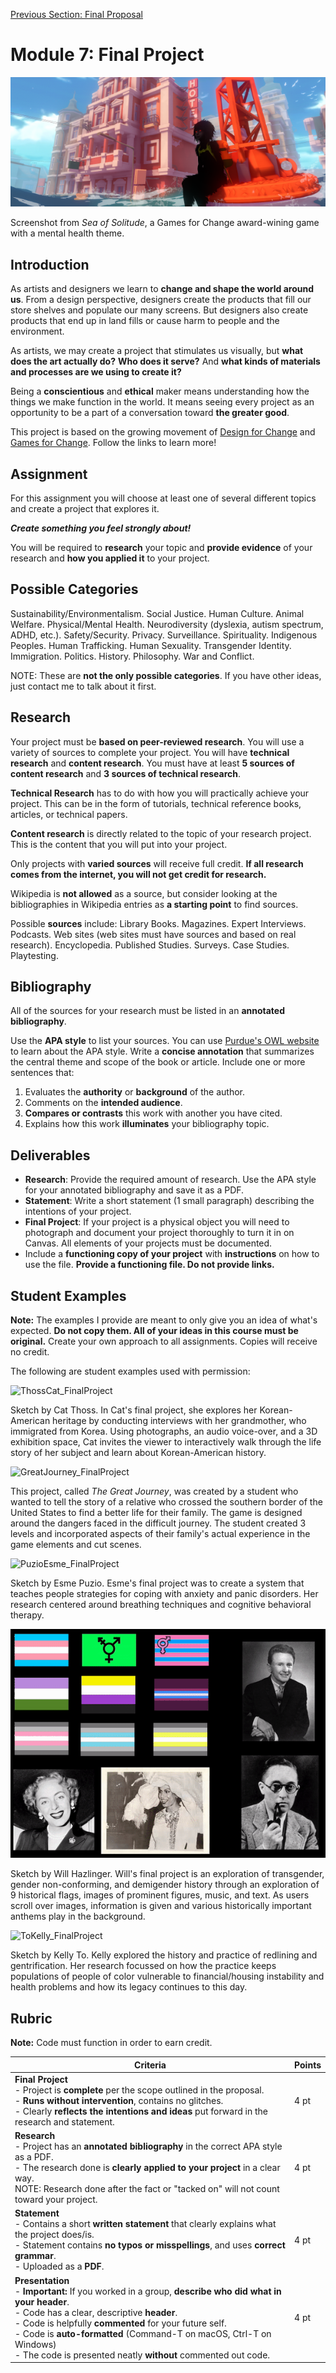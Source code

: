 [Previous Section: Final Proposal](1_FINAL_PROPOSAL.md)

# Module 7: Final Project

![Sea of Solitude screen capture](images/Sea_of_Solitude.png)

Screenshot from *Sea of Solitude*, a Games for Change award-wining game with a mental health theme.

## Introduction

As artists and designers we learn to **change and shape the world around us**. From a design perspective, designers create the products that fill our store shelves and populate our many screens. But designers also create products that end up in land fills or cause harm to people and the environment.

As artists, we may create a project that stimulates us visually, but **what does the art actually do?** **Who does it serve?** And **what kinds of materials and processes are we using to create it?**

Being a **conscientious** and **ethical** maker means understanding how the things we make function in the world. It means seeing every project as an opportunity to be a part of a conversation toward **the greater good**.

This project is based on the growing movement of [Design for Change](https://www.designforchange.us/) and [Games for Change](http://www.gamesforchange.org). Follow the links to learn more!

## Assignment

For this assignment you will choose at least one of several different topics and create a project that explores it.

***Create something you feel strongly about!***

You will be required to **research** your topic and **provide evidence** of your research and **how you applied it** to your project.

## Possible Categories

Sustainability/Environmentalism. Social Justice. Human Culture. Animal Welfare. Physical/Mental Health. Neurodiversity (dyslexia, autism spectrum, ADHD, etc.). Safety/Security. Privacy. Surveillance. Spirituality. Indigenous Peoples. Human Trafficking. Human Sexuality. Transgender Identity. Immigration. Politics. History. Philosophy. War and Conflict.

NOTE: These are **not the only possible categories**. If you have other ideas, just contact me to talk about it first.

## Research

Your project must be **based on peer-reviewed research**. You will use a variety of sources to complete your project. You will have **technical research** and **content research**. You must have at least **5 sources of content research** and **3 sources of technical research**.

**Technical Research** has  to do with how you will practically achieve your project. This can be in the form of tutorials, technical reference books, articles, or  technical papers.

**Content research** is directly related to the topic of your research project. This is the content that you will put into your project.

Only projects with **varied sources** will receive full credit. **If all research comes from the internet, you will not get credit for research.**

Wikipedia is **not allowed** as a source, but consider looking at the bibliographies in Wikipedia entries as **a starting point** to find sources.

Possible **sources** include: Library Books. Magazines. Expert Interviews. Podcasts. Web sites (web sites must have sources and based on real research). Encyclopedia. Published Studies. Surveys. Case Studies. Playtesting.

## Bibliography

All of the sources for your research must be listed in an **annotated** **bibliography**.

Use the **APA style** to list your sources. You can use [Purdue's OWL website](https://owl.english.purdue.edu/owl/resource/560/01/) to learn about the APA style. Write a **concise annotation** that summarizes the central theme and scope of the book or article. Include one or more sentences that:

1. Evaluates the **authority** or **background** of the author.
2. Comments on the **intended audience**.
3. **Compares or contrasts** this work with another you have cited.
4. Explains how this work **illuminates** your bibliography topic.

## Deliverables

- **Research**: Provide the required amount of research. Use the APA style for your annotated bibliography and save it as a PDF.
- **Statement**: Write a short statement (1 small paragraph) describing the intentions of your project.
- **Final Project**: If your project is a physical object you will need to photograph and  document your project thoroughly to turn it in on Canvas. All elements  of your projects must be documented.
- Include a **functioning copy of your project** with **instructions** on how to use the file. **Provide a functioning file. Do not provide links.**

## Student Examples

**Note:** The examples I provide are meant to only give you an idea of what's expected. **Do not copy them. All of your ideas in this course must be original.** Create your own approach to all assignments. Copies will receive no credit.

The following are student examples used with permission:

![ThossCat_FinalProject](images/ThossCat_FinalProject.gif)

Sketch by Cat Thoss. In Cat's final project, she explores her Korean-American heritage by conducting interviews with her grandmother, who immigrated from Korea. Using photographs, an audio voice-over, and a 3D exhibition space, Cat invites the viewer to interactively walk through the life story of her subject and learn about Korean-American history.

![GreatJourney_FinalProject](images/GreatJourney_FinalProject.gif)

This project, called *The Great Journey*, was created by a student who wanted to tell the story of a relative who crossed the southern border of the United States to find a better life for their family. The game is designed around the dangers faced in the difficult journey. The student created 3 levels and incorporated aspects of their family's actual experience in the game elements and cut scenes.

![PuzioEsme_FinalProject](images/PuzioEsme_FinalProject.gif)

Sketch by Esme Puzio. Esme's final project was to create a system that teaches people strategies for coping with anxiety and panic disorders. Her research centered around breathing techniques and cognitive behavioral therapy.

![HazlingerWill_FinalProject](images/HazlingerWill_FinalProject.png)

Sketch by Will Hazlinger. Will's final project is an exploration of transgender, gender non-conforming, and demigender history through an exploration of 9 historical flags, images of prominent figures, music, and text. As users scroll over images, information is given and various historically important anthems play in the background.

![ToKelly_FinalProject](images/ToKelly_FinalProject.png)

Sketch by Kelly To. Kelly explored the history and practice of redlining and gentrification. Her research focussed on how the practice keeps populations of people of color vulnerable to financial/housing instability and health problems and how its legacy continues to this day.

## Rubric

**Note:** Code must function in order to earn credit.

| Criteria                                                     | Points |
| ------------------------------------------------------------ | ------ |
| **Final Project**<br />- Project is **complete** per the scope outlined in the proposal.<br />- **Runs without intervention**, contains no glitches.<br />- Clearly **reflects the intentions and ideas** put forward in the research and statement. | 4 pt   |
| **Research**<br />- Project has an **annotated bibliography** in the correct APA style as a PDF.<br />- The research done is **clearly applied to your project** in a clear way.<br />NOTE: Research done after the fact or "tacked on" will not count toward your project. | 4 pt   |
| **Statement**<br />- Contains a short **written statement** that clearly explains what the project does/is.<br />- Statement contains **no typos or misspellings**, and uses **correct grammar**.<br />- Uploaded as a **PDF**. | 4 pt   |
| **Presentation**<br />- **Important:** If you worked in a group, **describe who did what in your header**.<br />- Code has a clear, descriptive **header**.<br />- Code is helpfully **commented** for your future self.<br />- Code is **auto-formatted** (Command-T on macOS, Ctrl-T on Windows)<br />- The code is presented neatly **without** commented out code. | 4 pt   |

